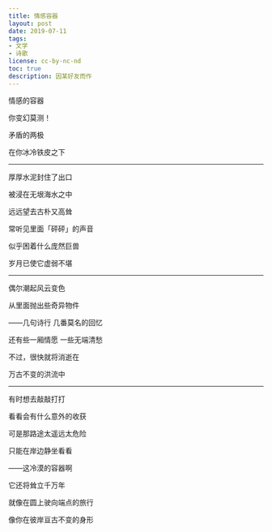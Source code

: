 ```yaml
---
title: 情感容器
layout: post
date: 2019-07-11
tags:
- 文学
- 诗歌
license: cc-by-nc-nd
toc: true
description: 因某好友而作
---
```


情感的容器

你变幻莫测！

矛盾的两极

在你冰冷铁皮之下

---

厚厚水泥封住了出口

被浸在无垠海水之中

远远望去古朴又高耸

常听见里面「砰砰」的声音

似乎困着什么庞然巨兽

岁月已使它虚弱不堪

---

偶尔潮起风云变色

从里面抛出些奇异物件

——几句诗行 几番莫名的回忆

还有些一厢情愿 一些无端清愁

不过，很快就将消逝在

万古不变的洪流中

---

有时想去敲敲打打

看看会有什么意外的收获

可是那路途太遥远太危险

只能在岸边静坐看看

——这冷漠的容器啊

它还将耸立千万年

就像在圆上驶向端点的旅行

像你在彼岸亘古不变的身形
